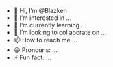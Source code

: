 - 👋 Hi, I’m @Blazken
- 👀 I’m interested in ...
- 🌱 I’m currently learning ...
- 💞️ I’m looking to collaborate on ...
- 📫 How to reach me ...
- 😄 Pronouns: ...
- ⚡ Fun fact: ...

<!---
Blazken/Blazken is a ✨ special ✨ repository because its `README.md` (this file) appears on your GitHub profile.
You can click the Preview link to take a look at your changes.
--->
